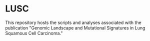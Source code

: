 # LUSC

This repository hosts the scripts and analyses associated with the publication "Genomic Landscape and Mutational Signatures in Lung Squamous Cell Carcinoma."
